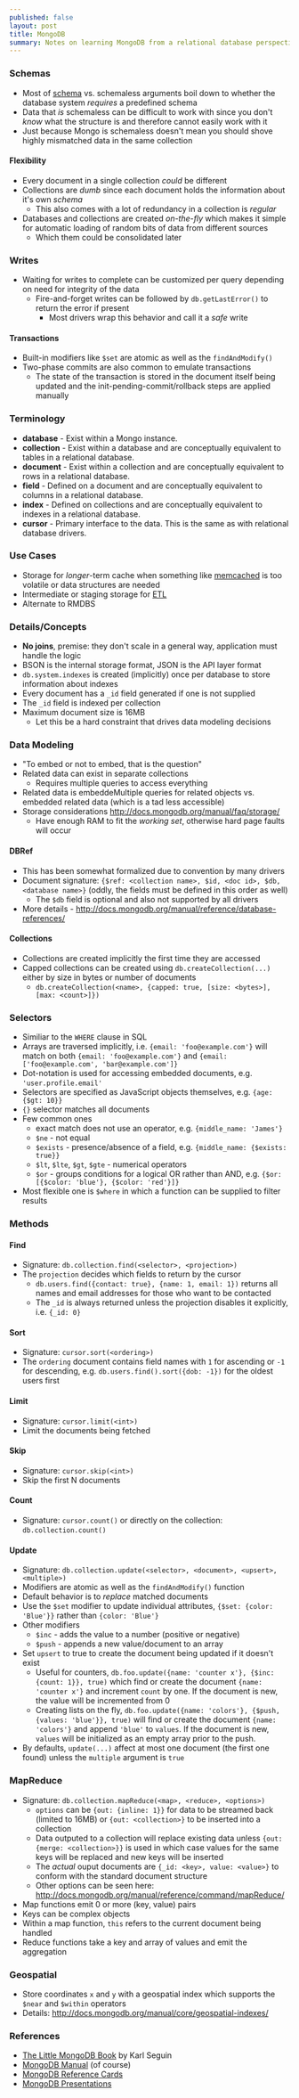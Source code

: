 ```yaml
---
published: false
layout: post
title: MongoDB
summary: Notes on learning MongoDB from a relational database perspective.
---
```


### Schemas

- Most of [schema](http://en.wikipedia.org/wiki/Database_schema) vs. schemaless arguments boil down to whether the database system _requires_ a predefined schema
- Data that _is_ schemaless can be difficult to work with since you don't _know_ what the structure is and therefore cannot easily work with it
- Just because Mongo is schemaless doesn't mean you should shove highly mismatched data in the same collection

#### Flexibility

- Every document in a single collection _could_ be different
- Collections are _dumb_ since each document holds the information about it's own _schema_
	- This also comes with a lot of redundancy in a collection is _regular_
- Databases and collections are created _on-the-fly_ which makes it simple for automatic loading of random bits of data from different sources
	- Which them could be consolidated later

### Writes

- Waiting for writes to complete can be customized per query depending on need for integrity of the data
	- Fire-and-forget writes can be followed by `db.getLastError()` to return the error if present
    	- Most drivers wrap this behavior and call it a _safe_ write

#### Transactions

- Built-in modifiers like `$set` are atomic as well as the `findAndModify()`
- Two-phase commits are also common to emulate transactions
	- The state of the transaction is stored in the document itself being updated and the init-pending-commit/rollback steps are applied manually

### Terminology

- **database** - Exist within a Mongo instance.
- **collection** - Exist within a database and are conceptually equivalent to tables in a relational database.
- **document** - Exist within a collection and are conceptually equivalent to rows in a relational database.
- **field** - Defined on a document and are conceptually equivalent to columns in a relational database.
- **index** - Defined on collections and are conceptually equivalent to indexes in a relational database.
- **cursor** - Primary interface to the data. This is the same as with relational database drivers.

### Use Cases

- Storage for _longer_-term cache when something like [memcached](memcached.org) is too volatile or data structures are needed
- Intermediate or staging storage for [ETL](http://en.wikipedia.org/wiki/Extract,_transform,_load)
- Alternate to RMDBS

### Details/Concepts

- **No joins**, premise: they don't scale in a general way, application must handle the logic
- BSON is the internal storage format, JSON is the API layer format
- `db.system.indexes` is created (implicitly) once per database to store information about indexes
- Every document has a `_id` field generated if one is not supplied
- The `_id` field is indexed per collection
- Maximum document size is 16MB
	- Let this be a hard constraint that drives data modeling decisions

### Data Modeling

- "To embed or not to embed, that is the question"
- Related data can exist in separate collections
	- Requires multiple queries to access everything
- Related data is embeddeMultiple queries for related objects vs. embedded related data (which is a tad less accessible)
- Storage considerations http://docs.mongodb.org/manual/faq/storage/
	- Have enough RAM to fit the _working set_, otherwise hard page faults will occur

#### DBRef

- This has been somewhat formalized due to convention by many drivers
- Document signature: `{$ref: <collection name>, $id, <doc id>, $db, <database name>}` (oddly, the fields must be defined in this order as well)
	- The `$db` field is optional and also not supported by all drivers
- More details - http://docs.mongodb.org/manual/reference/database-references/

#### Collections

- Collections are created implicitly the first time they are accessed
- Capped collections can be created using `db.createCollection(...)` either by size in bytes or number of documents
	- `db.createCollection(<name>, {capped: true, [size: <bytes>], [max: <count>]})`

### Selectors

- Similiar to the `WHERE` clause in SQL
- Arrays are traversed implicitly, i.e. `{email: 'foo@example.com'}` will match on both `{email: 'foo@example.com'}` and `{email: ['foo@example.com', 'bar@example.com']}`
- Dot-notation is used for accessing embedded documents, e.g. `'user.profile.email'`
- Selectors are specified as JavaScript objects themselves, e.g. `{age: {$gt: 10}}`
- `{}` selector matches all documents
- Few common ones
	- exact match does not use an operator, e.g. `{middle_name: 'James'}`
    - `$ne` - not equal
	- `$exists` - presence/absence of a field, e.g. `{middle_name: {$exists: true}}`
    - `$lt`, `$lte`, `$gt`, `$gte` - numerical operators
    - `$or` - groups conditions for a logical OR rather than AND, e.g. `{$or: [{$color: 'blue'}, {$color: 'red'}]}`
- Most flexible one is `$where` in which a function can be supplied to filter results

### Methods

#### Find

- Signature: `db.collection.find(<selector>, <projection>)`
- The `projection` decides which fields to return by the cursor
	- `db.users.find({contact: true}, {name: 1, email: 1})` returns all names and email addresses for those who want to be contacted
    - The `_id` is always returned unless the projection disables it explicitly, i.e. `{_id: 0}`

#### Sort

- Signature: `cursor.sort(<ordering>)`
- The `ordering` document contains field names with `1` for ascending or `-1` for descending, e.g. `db.users.find().sort({dob: -1})` for the oldest users first

#### Limit

- Signature: `cursor.limit(<int>)`
- Limit the documents being fetched

#### Skip

- Signature: `cursor.skip(<int>)`
- Skip the first N documents

#### Count

- Signature: `cursor.count()` or directly on the collection: `db.collection.count()`

#### Update

- Signature: `db.collection.update(<selector>, <document>, <upsert>, <multiple>)`
- Modifiers are atomic as well as the `findAndModify()` function
- Default behavior is to _replace_ matched documents
- Use the `$set` modifier to update individual attributes, `{$set: {color: 'Blue'}}` rather than `{color: 'Blue'}`
- Other modifiers
	- `$inc` - adds the value to a number (positive or negative)
    - `$push` - appends a new value/document to an array
- Set `upsert` to true to create the document being updated if it doesn't exist
	- Useful for counters, `db.foo.update({name: 'counter x'}, {$inc: {count: 1}}, true)` which find or create the document `{name: 'counter x'}` and increment `count` by one. If the document is new, the value will be incremented from 0
    - Creating lists on the fly, `db.foo.update({name: 'colors'}, {$push, {values: 'blue'}}, true)` will find or create the document `{name: 'colors'}` and append `'blue'` to `values`. If the document is new, `values` will be initialized as an empty array prior to the push.
- By defaults, `update(...)` affect at most one document (the first one found) unless the `multiple` argument is `true`

### MapReduce

- Signature: `db.collection.mapReduce(<map>, <reduce>, <options>)`
	- `options` can be `{out: {inline: 1}}` for data to be streamed back (limited to 16MB) or `{out: <collection>}` to be inserted into a collection
    - Data outputed to a collection will replace existing data unless `{out: {merge: <collection>}}` is used in which case values for the same keys will be replaced and new keys will be inserted
    - The _actual_ ouput documents are `{_id: <key>, value: <value>}` to conform with the standard document structure
    - Other options can be seen here: http://docs.mongodb.org/manual/reference/command/mapReduce/
- Map functions emit 0 or more (key, value) pairs
- Keys can be complex objects
- Within a map function, `this` refers to the current document being handled
- Reduce functions take a key and array of values and emit the aggregation

### Geospatial

- Store coordinates `x` and `y` with a geospatial index which supports the `$near` and `$within` operators
- Details: http://docs.mongodb.org/manual/core/geospatial-indexes/

### References

- [The Little MongoDB Book](http://openmymind.net/2011/3/28/The-Little-MongoDB-Book/) by Karl Seguin
- [MongoDB Manual](http://docs.mongodb.org/manual/) (of course)
- [MongoDB Reference Cards](http://www.mongodb.com/reference)
- [MongoDB Presentations](http://www.mongodb.com/presentations)